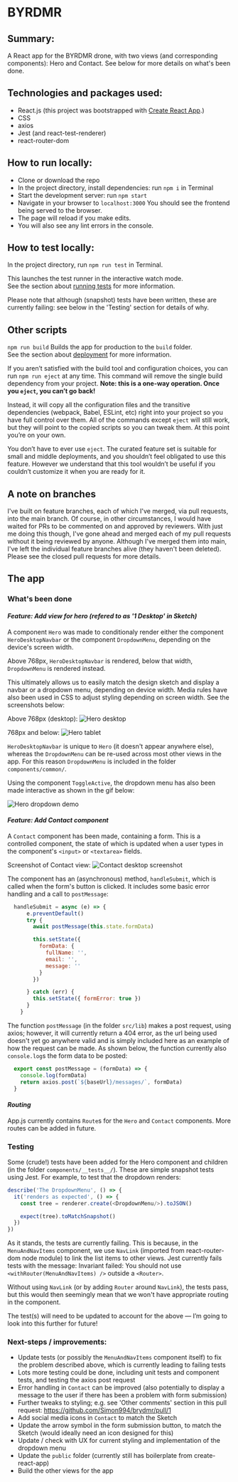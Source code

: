 # BYRDMR

## Summary:
A React app for the BYRDMR drone, with two views (and corresponding components): Hero and Contact. See below for more details on what's been done.

## Technologies and packages used:
* React.js (this project was bootstrapped with [Create React App](https://github.com/facebook/create-react-app).)
* CSS
* axios
* Jest (and react-test-renderer)
* react-router-dom


## How to run locally:

* Clone or download the repo
* In the project directory, install dependencies: run `npm i` in Terminal
* Start the development server: run `npm start`
* Navigate in your browser to `localhost:3000` You should see the frontend being served to the browser.
* The page will reload if you make edits.
* You will also see any lint errors in the console.

## How to test locally:

In the project directory, run `npm run test` in Terminal.  

This launches the test runner in the interactive watch mode.\
See the section about [running tests](https://facebook.github.io/create-react-app/docs/running-tests) for more information.  

Please note that although (snapshot) tests have been written, these are currently failing: see below in the 'Testing' section for details of why.

## Other scripts

`npm run build` Builds the app for production to the `build` folder.\
See the section about [deployment](https://facebook.github.io/create-react-app/docs/deployment) for more information.

If you aren’t satisfied with the build tool and configuration choices, you can run `npm run eject` at any time. This command will remove the single build dependency from your project.
**Note: this is a one-way operation. Once you `eject`, you can’t go back!**

Instead, it will copy all the configuration files and the transitive dependencies (webpack, Babel, ESLint, etc) right into your project so you have full control over them. All of the commands except `eject` will still work, but they will point to the copied scripts so you can tweak them. At this point you’re on your own.

You don’t have to ever use `eject`. The curated feature set is suitable for small and middle deployments, and you shouldn’t feel obligated to use this feature. However we understand that this tool wouldn’t be useful if you couldn’t customize it when you are ready for it.

## A note on branches
I've built on feature branches, each of which I've merged, via pull requests, into the main branch. Of course, in other circumstances, I would have waited for PRs to be commented on and approved by reviewers. With just me doing this though, I've gone ahead and merged each of my pull requests without it being reviewed by anyone. Although I've merged them into main, I've left the individual feature branches alive (they haven't been deleted).
Please see the closed pull requests for more details.

## The app
### What's been done
#### *Feature: Add view for hero (refered to as '1 Desktop' in Sketch)*
A component `Hero` was made to conditionaly render either the component `HeroDesktopNavbar` or the component `DropdownMenu`, depending on the device's screen width. 

Above 768px, `HeroDesktopNavbar` is rendered, below that width, `DropdownMenu` is rendered instead.

This ultimately allows us to easily match the design sketch and display a navbar or a dropdown menu, depending on device width. Media rules have also been used in CSS to adjust styling depending on screen width. See the screenshots below:

Above 768px (desktop):
![Hero desktop](./readme-screenshots/Hero-desktop-screenshot.png)

768px and below: 
![Hero tablet](./readme-screenshots/Hero-tablet-screenshot.png)

`HeroDesktopNavbar` is unique to `Hero` (it doesn't appear anywhere else), whereas the `DropdownMenu` can be re-used across most other views in the app. For this reason `DropdownMenu` is included in the folder `components/common/`. 

Using the component `ToggleActive`, the dropdown menu has also been made interactive as shown in the gif below:  

![Hero dropdown demo](./readme-screenshots/Hero-dropdown-demo.gif)

#### *Feature: Add Contact component*

A `Contact` component has been made, containing a form. This is a controlled component, the state of which is updated when a user types in the component's `<input>` or `<textarea>` fields.  

Screenshot of Contact view:
![Contact desktop screenshot](./readme-screenshots/Contact-desktop-screenshot.png)

The component has an (asynchronous) method, `handleSubmit`, which is called when the form's button is clicked. It includes some basic error handling and a call to `postMessage`:
```JavaScript
  handleSubmit = async (e) => {
      e.preventDefault()
      try {
        await postMessage(this.state.formData)

        this.setState({
          formData: {
            fullName: '',
            email: '',
            message: ''
          }
        })

      } catch (err) {
        this.setState({ formError: true })
      }
    }
```

The function `postMessage` (in the folder `src/lib`) makes a post request, using axios; however, it will currently return a 404 error, as the url being used doesn't yet go anywhere valid and is simply included here as an example of how the request can be made. As shown below, the function currently also `console.log`s the form data to be posted:
```JavaScript
  export const postMessage = (formData) => {
    console.log(formData)
    return axios.post(`${baseUrl}/messages/`, formData)
  }
```

#### *Routing*
App.js currently contains `Route`s for the `Hero` and `Contact` components. More routes can be added in future.

### Testing
Some (crude!) tests have been added for the Hero component and children (in the folder `components/__tests__/`). 
These are simple snapshot tests using Jest. For example, to test that the dropdown renders:

```JavaScript
describe('The DropdownMenu', () => {
  it('renders as expected', () => {
    const tree = renderer.create(<DropdownMenu/>).toJSON()

    expect(tree).toMatchSnapshot()
  })
})
```
As it stands, the tests are currently failing. This is because, in the `MenuAndNavItems` component, we use `NavLink` (imported from react-router-dom node module) to link the list items to other views. Jest currently fails tests with the message: Invariant failed: You should not use `<withRouter(MenuAndNavItems) />` outside a `<Router>`.  

Without using `NavLink` (or by adding `Router` around `NavLink`), the tests pass, but this would then seemingly mean that we won't have appropriate routing in the component.

The test(s) will need to be updated to account for the above — I’m going to look into this further for future!


### Next-steps / improvements:
* Update tests (or possibly the `MenuAndNavItems` component itself) to fix the problem described above, which is currently leading to failing tests
* Lots more testing could be done, including unit tests and component tests, and testing the axios post request
* Error handling in `Contact` can be improved (also potentially to display a message to the user if there has been a problem with form submission)
* Further tweaks to styling; e.g. see 'Other comments' section in this pull request: https://github.com/Simon994/brydmr/pull/1
* Add social media icons in `Contact` to match the Sketch
* Update the arrow symbol in the form submission button, to match the Sketch (would ideally need an icon designed for this)
* Update / check with UX for current styling and implementation of the dropdown menu
* Update the `public` folder (currently still has boilerplate from create-react-app)
* Build the other views for the app